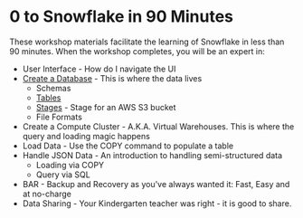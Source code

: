 # 0 to Snowflake in 90 Minutes 

These workshop materials facilitate the learning of Snowflake in less than 90 minutes.  When the workshop completes, you will be an expert in:

* User Interface - How do I navigate the UI
* [Create a Database](https://github.com/davidproksch/0-to-Snowflake/blob/master/CreateDatabase.sql) - This is where the data lives
  * Schemas
  * [Tables](https://github.com/davidproksch/0-to-Snowflake/blob/master/CreateTable.sql)
  * [Stages](https://github.com/davidproksch/0-to-Snowflake/blob/master/CreateAWSStage.sql) - Stage for an AWS S3 bucket
  * File Formats
* Create a Compute Cluster - A.K.A. Virtual Warehouses.  This is where the query and loading magic happens
* Load Data - Use the COPY command to populate a table
* Handle JSON Data - An introduction to handling semi-structured data
  * Loading via COPY
  * Query via SQL
* BAR - Backup and Recovery as you've always wanted it:  Fast, Easy and at no-charge
* Data Sharing - Your Kindergarten teacher was right - it is good to share.
